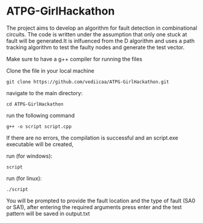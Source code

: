 # ATPG-GirlHackathon
The project aims to develop an algorithm for fault detection in combinational circuits. The code is written under the assumption that only one stuck at fault will be generated.It is inlfuenced from the D algorithm and uses a path tracking algorithm to test the faulty nodes and generate the test vector.

Make sure to have a g++ compiler for running the files

Clone the file in your local machine

```
git clone https://github.com/vediicaa/ATPG-GirlHackathon.git
```
navigate to the main directory:
```
cd ATPG-GirlHackathon
```
run the following command 

```
g++ -o script script.cpp
```
If there are no errors, the compilation is successful and an script.exe executable will be created, 

run (for windows):
```
script
```
run (for linux):

```
./script
```
You will be prompted to provide the fault location and the type of fault (SA0 or SA1), after entering the required arguments press enter and the test pattern will be saved in output.txt
